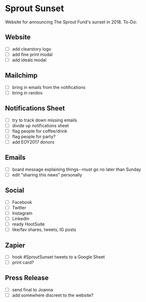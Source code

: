 # Sprout Sunset
Website for announcing The Sprout Fund's sunset in 2018. To-Do:

## Website
- [ ] add clearstory logo
- [ ] add fine print modal
- [ ] add ideals modal

## Mailchimp
- [ ] bring in emails from the notifications
- [ ] bring in randos

## Notifications Sheet
- [ ] try to track down missing emails
- [ ] divide up notifications sheet
- [ ] flag people for coffee/drink
- [ ] flag people for party?
- [ ] add EOY2017 donors

## Emails
- [ ] board message explaining things--must go no later than Sunday
- [ ] edit "sharing this news" personally

## Social
- [ ] Facebook
- [ ] Twitter
- [ ] Instagram
- [ ] LinkedIn
- [ ] ready HootSuite
- [ ] like/fav shares, tweets, IG posts

## Zapier
- [ ] hook #SproutSunset tweets to a Google Sheet
- [ ] print card?

## Press Release 
- [ ] send final to Joanna
- [ ] add somewhere discreet to the website?
